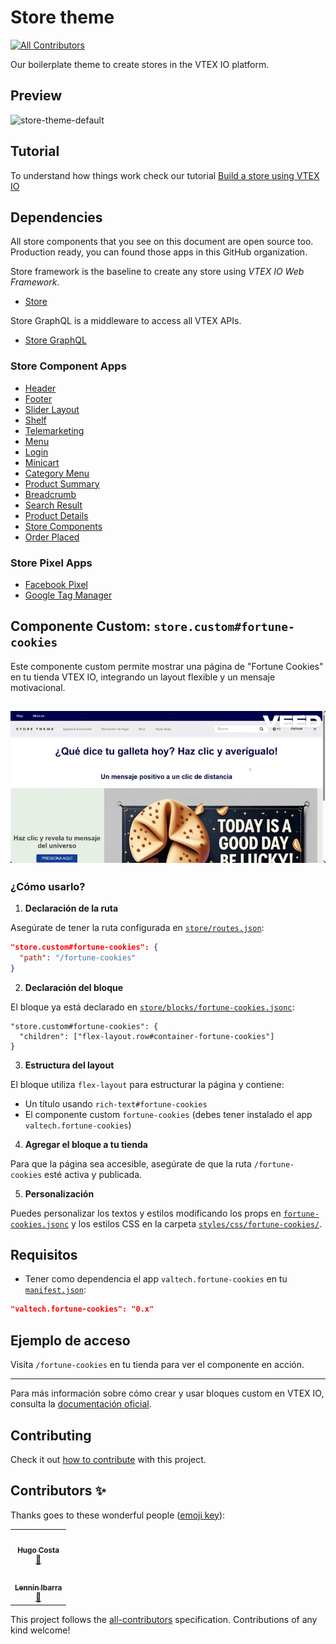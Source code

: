 # Store theme

<!-- ALL-CONTRIBUTORS-BADGE:START - Do not remove or modify this section -->

[![All Contributors](https://img.shields.io/badge/all_contributors-1-orange.svg?style=flat-square)](#contributors-)

<!-- ALL-CONTRIBUTORS-BADGE:END -->

Our boilerplate theme to create stores in the VTEX IO platform.

## Preview

![store-theme-default](https://user-images.githubusercontent.com/1354492/63937047-e8d81c80-ca37-11e9-86fc-61e88847bbfb.png)

## Tutorial

To understand how things work check our tutorial [Build a store using VTEX IO](https://vtex.io/docs/getting-started/build-stores-with-store-framework/1/)

## Dependencies

All store components that you see on this document are open source too. Production ready, you can found those apps in this GitHub organization.

Store framework is the baseline to create any store using _VTEX IO Web Framework_.

- [Store](https://github.com/vtex-apps/store/blob/master/README.md)

Store GraphQL is a middleware to access all VTEX APIs.

- [Store GraphQL](https://github.com/vtex-apps/store-graphql/blob/master/docs/README.md)

### Store Component Apps

- [Header](https://github.com/vtex-apps/store-header/blob/master/docs/README.md)
- [Footer](https://github.com/vtex-apps/store-footer/blob/master/docs/README.md)
- [Slider Layout](https://github.com/vtex-apps/slider-layout/blob/master/docs/README.md)
- [Shelf](https://github.com/vtex-apps/shelf/blob/master/docs/README.md)
- [Telemarketing](https://github.com/vtex-apps/telemarketing/blob/master/docs/README.md)
- [Menu](https://github.com/vtex-apps/menu/blob/master/docs/README.md)
- [Login](https://github.com/vtex-apps/login/blob/master/docs/README.md)
- [Minicart](https://github.com/vtex-apps/minicart/blob/master/docs/README.md)
- [Category Menu](https://github.com/vtex-apps/category-menu/blob/master/docs/README.md)
- [Product Summary](https://github.com/vtex-apps/product-summary/blob/master/docs/README.md)
- [Breadcrumb](https://github.com/vtex-apps/breadcrumb/blob/master/docs/README.md)
- [Search Result](https://github.com/vtex-apps/search-result/blob/master/docs/README.md)
- [Product Details](https://github.com/vtex-apps/product-details/blob/master/docs/README.md)
- [Store Components](https://github.com/vtex-apps/store-components/blob/master/docs/README.md)
- [Order Placed](https://github.com/vtex-apps/order-placed/blob/master/docs/README.md)

### Store Pixel Apps

- [Facebook Pixel](https://github.com/vtex-apps/facebook-pixel/blob/master/docs/README.md)
- [Google Tag Manager](https://github.com/vtex-apps/google-tag-manager/blob/master/docs/README.md)

## Componente Custom: `store.custom#fortune-cookies`

Este componente custom permite mostrar una página de "Fortune Cookies" en tu tienda VTEX IO, integrando un layout flexible y un mensaje motivacional.

## ![Demo de la app](tutorialfront.gif)

### ¿Cómo usarlo?

1. **Declaración de la ruta**

Asegúrate de tener la ruta configurada en [`store/routes.json`](store/routes.json):

```json
"store.custom#fortune-cookies": {
  "path": "/fortune-cookies"
}
```

2. **Declaración del bloque**

El bloque ya está declarado en [`store/blocks/fortune-cookies.jsonc`](store/blocks/fortune-cookies.jsonc):

```jsonc
"store.custom#fortune-cookies": {
  "children": ["flex-layout.row#container-fortune-cookies"]
}
```

3. **Estructura del layout**

El bloque utiliza `flex-layout` para estructurar la página y contiene:

- Un título usando `rich-text#fortune-cookies`
- El componente custom `fortune-cookies` (debes tener instalado el app `valtech.fortune-cookies`)

4. **Agregar el bloque a tu tienda**

Para que la página sea accesible, asegúrate de que la ruta `/fortune-cookies` esté activa y publicada.

5. **Personalización**

Puedes personalizar los textos y estilos modificando los props en [`fortune-cookies.jsonc`](store/blocks/fortune-cookies.jsonc) y los estilos CSS en la carpeta [`styles/css/fortune-cookies/`](styles/css/fortune-cookies/).

## Requisitos

- Tener como dependencia el app `valtech.fortune-cookies` en tu [`manifest.json`](manifest.json):

```json
"valtech.fortune-cookies": "0.x"
```

## Ejemplo de acceso

Visita `/fortune-cookies` en tu tienda para ver el componente en acción.

---

Para más información sobre cómo crear y usar bloques custom en VTEX IO, consulta la [documentación oficial](https://vtex.io/docs/).

## Contributing

Check it out [how to contribute](https://github.com/vtex-apps/awesome-io#contributing) with this project.

## Contributors ✨

Thanks goes to these wonderful people ([emoji key](https://allcontributors.org/docs/en/emoji-key)):

<!-- ALL-CONTRIBUTORS-LIST:START - Do not remove or modify this section -->
<!-- prettier-ignore-start -->
<!-- markdownlint-disable -->
<table>
  <tr>
    <td align="center"><a href="http://www.hugoccosta.com"><img src="https://avatars2.githubusercontent.com/u/20212776?v=4" width="100px;" alt=""/><br /><sub><b>Hugo Costa</b></sub></a><br /><a href="https://github.com/vtex-apps/store-theme/commits?author=hugocostadev" title="Documentation">📖</a></td>
  </tr>
  <tr>
    <td align="center"><a href="https://github.com/lenninIbarrraGonzalez"><img src="https://avatars2.githubusercontent.com/u/20212776?v=4" width="100px;" alt=""/><br /><sub><b>Lennin Ibarra</b></sub></a><br /><a href="https://github.com/lenninIbarrraGonzalez" title="Documentation">📖</a></td>
  </tr>
</table>

<!-- markdownlint-enable -->
<!-- prettier-ignore-end -->

<!-- ALL-CONTRIBUTORS-LIST:END -->

This project follows the [all-contributors](https://github.com/all-contributors/all-contributors) specification. Contributions of any kind welcome!
